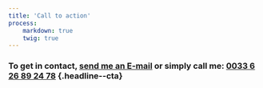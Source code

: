 ```yaml
---
title: 'Call to action'
process:
    markdown: true
    twig: true
---
```


### To get in contact, [send me an E-mail](mailto:toctocmarseille@gmail.com) or simply call me:  [0033 6 26 89 24 78](http://)  {.headline--cta}